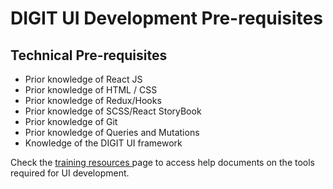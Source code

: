 # DIGIT UI Development Pre-requisites

## **Technical Pre-requisites**

* Prior knowledge of React JS
* Prior knowledge of HTML / CSS
* Prior knowledge of Redux/Hooks
* Prior knowledge of SCSS/React StoryBook
* Prior knowledge of Git
* Prior knowledge of Queries and Mutations
* Knowledge of the DIGIT UI framework

Check the [training resources ](../pre-requisites-training-resources.md#prerequisite-reference-study-materials-hardbreak-hardbreak-development-team-hardbreak)page to access help documents on the tools required for UI development.

